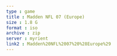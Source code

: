 ```yaml
---
type : game
title : Madden NFL 07 (Europe)
size : 1.8 G
format : iso
archive : zip
server : myrient
link2 : Madden%20NFL%2007%20%28Europe%29
---
```

